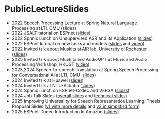 # PublicLectureSlides

- 2022 Speech Processing Lecture at Spring Natural Language Processing at LTI, CMU ([slides](https://github.com/ftshijt/PublicLectureSlides/blob/31ef7d907331efc93529cd2fd14862f3983a4edb/11-411611-speech2.pdf))
- 2022 JSALT tutorial on ESPnet ([slides](https://github.com/ftshijt/PublicLectureSlides/blob/main/JSALT_tutorial2022%20(1).pdf))
- 2022 Sphnix Lunch on Unsupervised ASR and Its Application ([slides](https://github.com/ftshijt/PublicLectureSlides/blob/main/SPHNIX_LUNCH-UASR.pdf))
- 2022 ESPnet tutorial on new tasks and models ([slides](https://github.com/ftshijt/PublicLectureSlides/blob/main/ESPnet-tutorial-new-task-2022Fall.pdf) and [video](https://www.youtube.com/watch?v=Css3XAes7SU))
- 2022 Invited talk about Muskits at AIR lab, University of Rochester ([slides](https://github.com/ftshijt/PublicLectureSlides/blob/main/progress_svs_muskit.pdf))
- 2023 Invited talk about Muskits and AudioGPT at Music and Audio Processing Workshop, HKUST ([video](https://www.bilibili.com/video/BV1se411Y7Mq/))
- 2023,2024 Speech-to-speech Translation at Spring Speech Processing for Conversational AI at LTI, CMU ([slides](https://github.com/ftshijt/PublicLectureSlides/blob/main/11492_692_speech-to-speech-translation.pdf))
- 2024 Invited talk at Huawei ([slides](https://github.com/ftshijt/PublicLectureSlides/blob/main/Huawei-invited-talk-20240320.pptx.pdf))
- 2024 Invited talk at NTU-Alibaba ([slides](https://github.com/ftshijt/PublicLectureSlides/blob/main/NTU-Alibaba-InvitedTalk-Mar26.pptx.pdf))
- 2024 Sphnix Lunch on ESPnet-Codec and VERSA ([slides](https://github.com/ftshijt/PublicLectureSlides/blob/main/SphnixLunch1032-2024-espnet-codec.pdf))
- 2024 Job Talk Slides ([overall slides](https://github.com/ftshijt/PublicLectureSlides/blob/main/2024-simplified-job-talk.pdf) and [technical slides](https://github.com/ftshijt/PublicLectureSlides/blob/main/2024-techinical-job-talk-mrhubert.pdf))
- 2025 Improving Universality for Speech Representation Learning. Thesis Proposal Slides ([v1 with more details](https://github.com/ftshijt/PublicLectureSlides/blob/main/Jiatong-thesis-proposal.pdf) and [v2 in simplified form](https://github.com/ftshijt/PublicLectureSlides/blob/main/Jiatong-thesis-proposal-v2.pdf))
- 2025 ESPnet-Codec Introduction to Amazon ([slides](https://github.com/ftshijt/PublicLectureSlides/blob/main/amazon-espnet-codec.pdf))
